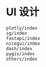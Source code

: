 # UI 设计

```{toctree}
plotly/index
sg/index
fastapi/index
nicegui/index
dash/index
pygis/index
others/index
```
